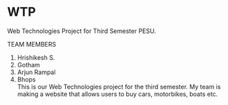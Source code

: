 # WTP
Web Technologies Project for Third Semester PESU.

TEAM MEMBERS
1. Hrishikesh S.     
2. Gotham        
3. Arjun Rampal    
4. Bhops     
This is our Web Technologies project for the third semester.
My team is making a website that allows users to buy cars, motorbikes, boats etc.
